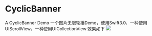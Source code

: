# CyclicBanner
A CyclicBanner Demo 一个图片无限轮播Demo，使用Swift3.0，一种使用UIScrollView，一种使用UICollectionView
效果如下
![](https://github.com/CoderTian/CyclicBanner/blob/master/images/main.gif?raw=true)
